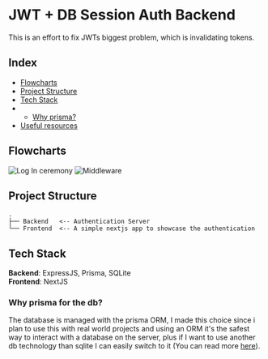 # JWT + DB Session Auth Backend

This is an effort to fix JWTs biggest problem, which is invalidating tokens.

## Index

- [Flowcharts](#flowcharts)
- [Project Structure](#project-structure)
- [Tech Stack](#tech-stack)
- - [Why prisma?](#why-prisma-for-the-db)
- [Useful resources](#useful-resources)

## Flowcharts

![Log In ceremony](https://i.imgur.com/wSZLeYJ.png)
![Middleware](https://i.imgur.com/GGYkq2j.png)

## Project Structure

```
.
├── Backend   <-- Authentication Server
└── Frontend  <-- A simple nextjs app to showcase the authentication
```

## Tech Stack

**Backend**: ExpressJS, Prisma, SQLite</br>
**Frontend**: NextJS

### Why prisma for the db?

The database is managed with the prisma ORM, I made this choice since i plan to use this with real world projects and using an ORM it's the safest way to interact with a database on the server, plus if I want to use another db technology than sqlite I can easily switch to it (You can read more [here](https://blog.bitsrc.io/what-is-an-orm-and-why-you-should-use-it-b2b6f75f5e2a)).
